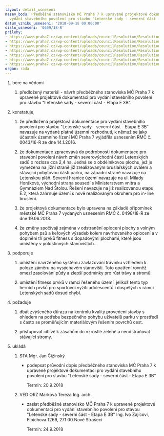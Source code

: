 ```yaml
---
layout: detail_usneseni
nazev_bodu: Předběžné stanovisko MČ Praha 7 k upravené projektové dokumentaci pro
  vydání stavebního povolení pro stavbu "Letenské sady - severní část - Etapa E 3B"
datum_vzniku_usneseni: '2018-09-18 00:00:00'
cislo_usneseni: '0699/18-R'
prilohy:
- https://www.praha7.cz/wp-content/uploads/councilResolution/Resolutions/30242/export/c1duvodova_zprava~393473.doc
- https://www.praha7.cz/wp-content/uploads/councilResolution/Resolutions/30242/export/c2pruvodni_dopis_navrh~393472.doc
- https://www.praha7.cz/wp-content/uploads/councilResolution/Resolutions/30242/export/c3zadostanonymizovana~393471.pdf
- https://www.praha7.cz/wp-content/uploads/councilResolution/Resolutions/30242/export/c4Usneseni_Rady_004316R~393470.pdf
- https://www.praha7.cz/wp-content/uploads/councilResolution/Resolutions/30242/export/c5UsneseniRady_049818R~393469.pdf
- https://www.praha7.cz/wp-content/uploads/councilResolution/Resolutions/30242/export/c6upravenadokumentaceVER~393468.pdf
- https://www.praha7.cz/wp-content/uploads/councilResolution/Resolutions/30242/export/export~393837.pdf
organ: rada
---
```

<ol id="urzList" class="urzList_view"><li class="urzClass1" id=""><span name="1">bere na vědomí</span><ol class="urzOlClass decimal " id=""><li class="urzClass2" id="" style="text-align: left;"><span><p>předložený materiál - návrh předběžného stanoviska MČ Praha 7 k upravené projektové dokumentaci pro vydání stavebního povolení pro stavbu "Letenské sady - severní část - Etapa E 3B".<br></p></span></li></ol></li><li class="urzClass1" id=""><span name="50">konstatuje,</span><ol class="urzOlClass decimal " id=""><li class="urzClass2" id="" style="text-align: left;"><span><p>že předložená projektová dokumentace pro vydání stavebního povolení pro stavbu "Letenské sady - severní část - Etapa E 3B" navazuje na vydané platné územní rozhodnutí, k němuž se jako účastník územního řízení MČ Praha 7 vyjádřila usnesením RMČ č. 0043/16-R ze dne&nbsp;14.1.2016. <br></p></span></li><li class="urzClass2" id="" style="text-align: left;"><span><p>že dokumentace zpracovává do podrobnosti dokumentace pro stavební povolení návrh změn severovýchodní části Letenských sadů o rozloze cca 2,4 ha. Jedná se o obdélníkovou plochu, jež je vymezena na jižní straně již zrealizovaným bruslařských oválem a stávající pobytovou částí parku, na západní straně navazuje na Letenskou pláň. Severní hranice území navazuje na ul. Milady Horákové, východní strana sousedí s Ministerstvem vnitra a Gymnáziem Nad Štolou. Řešení navazuje na již realizovanou etapu E.2, která zahrnuje území s nově realizovaným okruhem pro in-line bruslení.</p></span></li><li class="urzClass2" id="" style="text-align: left;"><span><p>že projektová dokumentace bylo upravena na základě připomínek městské MČ Praha 7 vydaných usnesením RMČ&nbsp;č. 0498/18-R ze dne&nbsp;19.06.2018.<br></p></span></li><li class="urzClass2" id="" style="text-align: left;"><span><p>že změny spočívají zejména v odstranění oplocení plochy s volným pohybem psů a keřových výsadeb kolem navrhovaného oplocení a v doplnění tří prvků fitness s dopadovými plochami, které jsou umístěny v polostinných stanovištích.<br></p></span></li></ol></li><li class="urzClass1" id=""><span name="15">podporuje</span><ol class="urzOlClass decimal "><li class="urzClass2" id="" style="text-align: left;"><span><p>umístění navrženého systému zavlažování trávníku vzhledem k poloze záměru na vysýchavém stanovišti. Toto opatření rovněž omezí zasolování půdy a zlepší podmínky pro růst trávy a stromů.</p></span></li><li class="urzClass2" id="" style="text-align: left;"><span><p>umístění fitness prvků v rámci řešeného území, jelikož tento typ herních prvků pro sportovní vyžití adolescentů i dospělých v rámci Letenských sadů dosud chybí.</p></span></li></ol></li><li class="urzClass1" id=""><span name="62">požaduje</span><ol class="urzOlClass decimal " id=""><li class="urzClass2" id="" style="text-align: left;"><span><p>dbát zvýšeného důrazu na kontrolu kvality provedení stavby s ohledem na potřebu bezpečného pohybu uživatelů parku v prostředí s často se proměňujícím materiálovým řešením povrchů cest.</p></span></li><li class="urzClass2" id="" style="text-align: left;"><span><p>přistupovat citlivě k zásahům do vzrostlé zeleně a neodstraňovat stávající stromy.</p></span></li></ol></li><li class="urzClass1" id="urzUkoly"><span name="1">ukládá</span><ol class="urzOlClass"><li class="urzClass2"><span><p>STA Mgr. Jan Čižinský</p></span><ul class="urzUlClass"><li class="urzClass3"><span><p>podepsat průvodní dopis předběžného stanoviska MČ Praha 7 k upravené projektové dokumentaci pro vydání stavebního povolení pro stavbu "Letenské sady - severní část - Etapa E 3B"</p></span><span class="urzUkolTermin">  Termín:&nbsp;20.9.2018</span></li></ul></li><li class="urzClass2"><span><p>VED ORZ Marková Tereza Ing. arch.</p></span><ul class="urzUlClass"><li class="urzClass3"><span><p>zaslat předběžné stanovisko MČ Praha 7 k upravené projektové dokumentaci pro vydání stavebního povolení pro stavbu "Letenské sady - severní část - Etapa E 3B" Ing. Ivo Zajícovi, Fibichova 1269, 271 00 Nové Strašecí</p></span><span class="urzUkolTermin">  Termín:&nbsp;24.9.2018</span></li></ul></li></ol></li></ol>